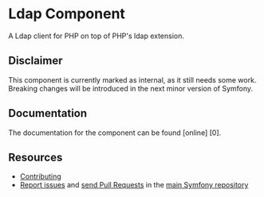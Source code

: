 Ldap Component
==============

A Ldap client for PHP on top of PHP's ldap extension.

Disclaimer
----------

This component is currently marked as internal, as it
still needs some work. Breaking changes will be introduced
in the next minor version of Symfony.

Documentation
-------------

The documentation for the component can be found [online] [0].

Resources
---------

  * [Contributing](https://symfony.com/doc/current/contributing/index.html)
  * [Report issues](https://github.com/symfony/symfony/issues) and
    [send Pull Requests](https://github.com/symfony/symfony/pulls)
    in the [main Symfony repository](https://github.com/symfony/symfony)
